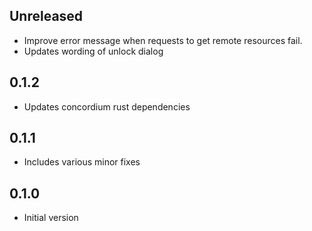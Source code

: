 ## Unreleased

- Improve error message when requests to get remote resources fail.
- Updates wording of unlock dialog

## 0.1.2

- Updates concordium rust dependencies

## 0.1.1

- Includes various minor fixes

## 0.1.0

- Initial version

